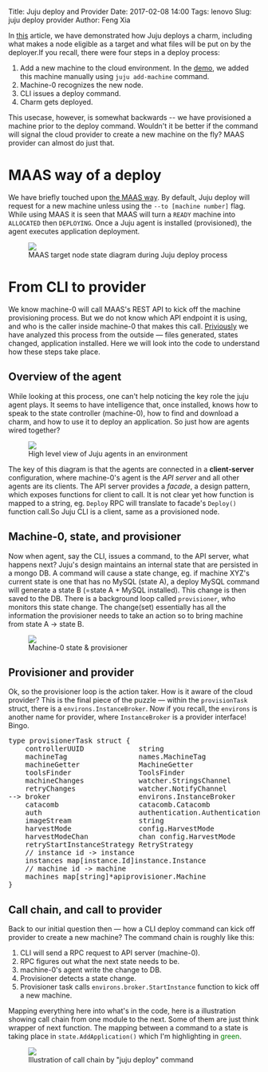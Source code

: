 Title: Juju deploy and Provider
Date: 2017-02-08 14:00
Tags: lenovo
Slug: juju deploy provider
Author: Feng Xia


In [this][1] article, we have demonstrated how Juju deploys a charm,
including what makes a node eligible as a target and what files will
be put on by the deployer.If you recall, there were four steps in 
a deploy process:

[1]: {filename}/workspace/openstack/juju_deploy_charm.md

1. Add a new machine to the cloud environment. In the [demo][1],
   we added this machine manually using `juju add-machine` command.
2. Machine-0 recognizes the new node.
3. CLI issues a deploy command.
4. Charm gets deployed.


This usecase, however, is somewhat backwards -- we have provisioned a
machine prior to the deploy command. Wouldn't it be better if the
command will signal the cloud provider to create a new machine on the
fly? MAAS provider can almost do just that.

# MAAS way of a deploy

We have briefly touched upon [the MAAS way][1].  By default, Juju
deploy will request for a new machine unless using the `--to [machine
number]` flag. While using MAAS it is seen that MAAS will turn a `READY`
machine into `ALLOCATED` then `DEPLOYING`. Once a Juju agent is installed
(provisioned), the agent executes application deployment.


<figure class="row">
    <img class="img-responsive center-block" 
         src="/images/juju%20deploy%20target%20node%20state%20diagram.png" />
    <figcaption>MAAS target node state diagram during Juju deploy process</figcaption>
</figure>


# From CLI to provider

We know machine-0 will call MAAS's REST API to kick off the machine
provisioning process. But we do not know which API endpoint it is
using, and who is the caller inside machine-0 that makes this call.
[Priviously][1] we have analyzed this process from the outside &mdash;
files generated, states changed, application installed. Here we will
look into the code to understand how these steps take place.


## Overview of the agent

While looking at this process, one can't help noticing the key role
the juju agent plays. It seems to have intelligence that, once
installed, knows how to speak to the state controller (machine-0), how
to find and download a charm, and how to use it to deploy an
application. So just how are agents wired together?

<figure class="row">
    <img class="img-responsive center-block" 
         src="/images/juju%20agent%20overview.png" />
    <figcaption>High level view of Juju agents in an environment</figcaption>
</figure>

The key of this diagram is that the agents are connected in a
**client-server** configuration, where machine-0's agent is the _API
server_ and all other agents are its clients. The API server provides
a _facade_, a design pattern, which exposes functions for client to
call. It is not clear yet how function is mapped to a string,
eg. `Deploy` RPC will translate to facade's `Deploy()` function
call.So Juju CLI is a client, same as a provisioned node.


## Machine-0, state, and provisioner

Now when agent, say the CLI, issues a command, to the API server, what
happens next? Juju's design maintains an internal state that are
persisted in a mongo DB. A command will cause a state change, eg. if
machine XYZ's current state is one that has no MySQL (state A), a
deploy MySQL command will generate a state B (=state A + MySQL
installed).  This change is then saved to the DB. There is a
background loop called `provisioner`, who monitors this state
change. The change(set) essentially has all the information the
provisioner needs to take an action so to bring machine from state A
&rarr; state B.

<figure class="row">
    <img class="img-responsive center-block" 
         src="/images/juju%20machine%200%20state.png" />
    <figcaption>Machine-0 state & provisioner</figcaption>
</figure>

## Provisioner and provider

Ok, so the provisioner loop is the action taker. How is it aware of
the cloud provider? This is the final piece of the puzzle &mdash;
within the `provisionTask` struct, there is a
`environs.InstanceBroker`. Now if you recall, the `environs` is
another name for provider, where `InstanceBroker` is a provider
interface! Bingo.

<pre class="brush:bash;">
type provisionerTask struct {
	controllerUUID             string
	machineTag                 names.MachineTag
	machineGetter              MachineGetter
	toolsFinder                ToolsFinder
	machineChanges             watcher.StringsChannel
	retryChanges               watcher.NotifyChannel
-->	broker                     environs.InstanceBroker
	catacomb                   catacomb.Catacomb
	auth                       authentication.AuthenticationProvider
	imageStream                string
	harvestMode                config.HarvestMode
	harvestModeChan            chan config.HarvestMode
	retryStartInstanceStrategy RetryStrategy
	// instance id -> instance
	instances map[instance.Id]instance.Instance
	// machine id -> machine
	machines map[string]*apiprovisioner.Machine
}
</pre>

## Call chain, and call to provider

Back to our initial question then &mdash; how a CLI deploy command can
kick off provider to create a new machine? The command chain is
roughly like this:

1. CLI will send a RPC request to API server (machine-0).
2. RPC figures out what the next state needs to be.
3. machine-0's agent write the change to DB.
4. Provisioner detects a state change.
5. Provisioner task calls `environs.broker.StartInstance` function to
   kick off a new machine.

Mapping everything here into what's in the code, here is a
illustration showing call chain from one module to the next. Some of
them are just think wrapper of next function. The mapping between a
command to a state is taking place in `state.AddApplication()` which
I'm highlighting in <font color="green">green</font>.

<figure class="row">
    <img class="img-responsive center-block" 
         src="/images/juju%20deploy%20call%20chain.png" />
    <figcaption>Illustration of call chain by "juju deploy" command</figcaption>
</figure>
